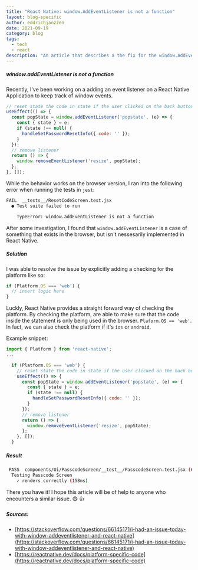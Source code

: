 ```yaml
---
title: "React Native: window.AddEventListener is not a function"
layout: blog-specific
author: eddrichjanzzen
date: 2021-09-19
category: blog
tags:
  - tech
  - react
description: "An article that describes a the fix for the window.AddEventListener is not a function."
---
```


##### window.addEventListener is not a function

Recently, I've been working on a adding an event listener on a React Native Application to keep track of window events.

```js
// reset state the code in state if the user clicked on the back button in browser
useEffect(() => {
  const popState = window.addEventListener('popstate', (e) => {
    const { state } = e;
    if (state !== null) {
      handleSetPasswordResetInfo({ code: '' });
    }
  });
  // remove listener
  return () => {
    window.removeEventListener('resize', popState);
  };
}, []);

```

While the behavior works on the browser version, I ran into the following error when running the tests in `jest`: 

```bash
FAIL  __tests__/ResetCodeScreen.test.jsx
  ● Test suite failed to run

    TypeError: window.addEventListener is not a function
```

After some investigation, I found that `window.addEventListener` is a case of something that  exists in the browser, but isn't nessesarily implemented in React Native. 


##### Solution

I was able to resolve the issue by explicitly adding a checking for the platform like so: 

```js
if (Platform.OS === 'web') {
  // insert logic here
}
```

Luckly, React Native provides a straight forward way of checking the platform. By checking the platform, are able to make sure that the code inside the statement is only being used in the browser. `Plaform.OS == 'web'`. In fact, we can also check the platform if it's `ios` or `android`.  

Example snippet: 

```js
import { Platform } from 'react-native';
...

  if (Platform.OS === 'web') {
    // reset state the code in state if the user clicked on the back button in browser
    useEffect(() => {
      const popState = window.addEventListener('popstate', (e) => {
        const { state } = e;
        if (state !== null) {
          handleSetPasswordResetInfo({ code: '' });
        }
      });
      // remove listener
      return () => {
        window.removeEventListener('resize', popState);
      };
    }, []);
  }
```

##### Result

```bash
 PASS  components/Ui/PasscodeScreen/__test__/PasscodeScreen.test.jsx (6.476s)
  Testing Passcode Screen
    ✓ renders correctly (158ms)
```

There you have it!  I hope this article will be of help to anyone who encounters a similar issue. :smile: :thumbsup:

##### Sources: 

- [https://stackoverflow.com/questions/66145171/i-had-an-issue-today-with-window-addeventlistener-and-react-native](https://stackoverflow.com/questions/66145171/i-had-an-issue-today-with-window-addeventlistener-and-react-native)
- [https://reactnative.dev/docs/platform-specific-code](https://reactnative.dev/docs/platform-specific-code)